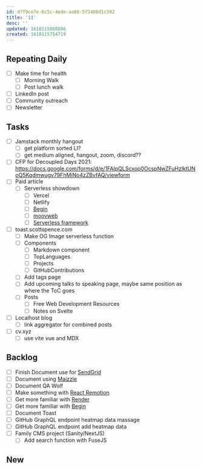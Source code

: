 ```yaml
---
id: d7f9ce7e-6c5c-4ede-aa66-572408d1c592
title: '11'
desc: ''
updated: 1618115808886
created: 1618115754719
---
```


## Repeating Daily

- [ ] Make time for health
  - [ ] Morning Walk
  - [ ] Post lunch walk
- [ ] LinkedIn post
- [ ] Community outreach
- [ ] Newsletter

## Tasks

- [ ] Jamstack monthly hangout
  - [ ] get platform sorted LI?
  - [ ] get medium aligned, hangout, zoom, discord??
- [ ] CFP for Decoupled Days 2021:
      https://docs.google.com/forms/d/e/1FAIpQLScxop0OcspNwZFuHzlktUNoQ5Kqdmwugv79FhMiNo4zZBvfAQ/viewform
- [ ] Paid article
  - [ ] Serverless showdown
    - [ ] Vercel
    - [ ] Netlify
    - [ ] [Begin]
    - [ ] [moovweb]
    - [ ] [Serverless framework]
- [ ] toast.scottspence.com
  - [ ] Make OG Image serverless function
  - [ ] Components
    - [ ] Markdown component
    - [ ] TopLanguages
    - [ ] Projects
    - [ ] GitHubContributions
  - [ ] Add tags page
  - [ ] Add upcoming talks to speaking page, maybe same position as
        where the ToC goes
  - [ ] Posts
    - [ ] Free Web Development Resources
    - [ ] Notes on Svelte
- [ ] Localhost blog
  - [ ] link aggregator for combined posts
- [ ] cv.xyz
  - [ ] use vite vue and MDX

## Backlog

- [ ] Finish Document use for [SendGrid]
- [ ] Document using [Maizzle]
- [ ] Document QA Wolf
- [ ] Make something with [React Remotion]
- [ ] Get more familiar with [Render]
- [ ] Get more familiar with [Begin]
- [ ] Document Toast
- [ ] GitHub GraphQL endpoint heatmap data massage
- [ ] GitHub GraphQL endpoint add heatmap data
- [ ] Family CMS project (Sanity/NextJS)
  - [ ] Add search function with FuseJS

## New

<!-- Links -->

[react remotion]:
  https://twitter.com/JNYBGR/status/1358824089960542208
[maizzle]: https://maizzle.com/
[sendgrid]: https://app.sendgrid.com
[render]: https://render.com/
[begin]: https://begin.com/
[invoice sitepoint]: https://www.sitepoint.com/write-for-us/
[moovweb]: https://www.moovweb.com/
[serverless framework]: https://www.serverless.com/
